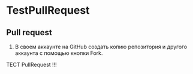 # TestPullRequest

## Pull request
1. В своем аккаунте на GitHub создать копию репозитория и другого аккаунта с помощью кнопки Fork.

ТЕСТ PullRequest !!!